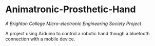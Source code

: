 Animatronic-Prosthetic-Hand
===========================

*A Brighton College Micro-electronic Engineering Society Project*

A project using Arduino to control a robotic hand though a bluetooth connection with a mobile device.
